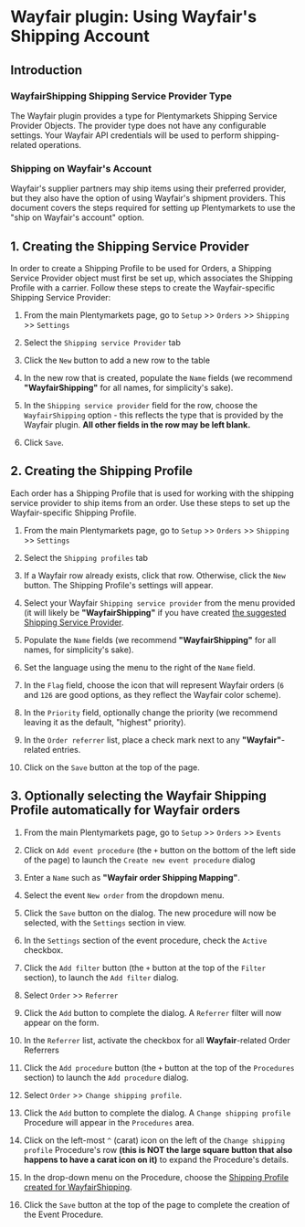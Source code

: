 # Wayfair plugin: Using Wayfair's Shipping Account

## Introduction

### WayfairShipping Shipping Service Provider Type
The Wayfair plugin provides a type for Plentymarkets Shipping Service Provider Objects. The provider type does not have any configurable settings. Your Wayfair API credentials will be used to perform shipping-related operations.

### Shipping on Wayfair's Account
Wayfair's supplier partners may ship items using their preferred provider, but they also have the option of using Wayfair's shipment providers. This document covers the steps required for setting up Plentymarkets to use the "ship on Wayfair's account" option.


## 1. Creating the Shipping Service Provider
In order to create a Shipping Profile to be used for Orders, a Shipping Service Provider object must first be set up, which associates the Shipping Profile with a carrier. Follow these steps to create the Wayfair-specific Shipping Service Provider:

1. From the main Plentymarkets page, go to `Setup` >> `Orders` >> `Shipping` >> `Settings`

2. Select the `Shipping service Provider` tab

3. Click the `New` button to add a new row to the table

4. In the new row that is created, populate the `Name` fields (we recommend **"WayfairShipping"** for all names, for simplicity's sake).

5. In the `Shipping service provider` field for the row, choose the `WayfairShipping` option - this reflects the type that is provided by the Wayfair plugin. **All other fields in the row may be left blank.**

6. Click `Save`.

## 2. Creating the Shipping Profile
Each order has a Shipping Profile that is used for working with the shipping service provider to ship items from an order. Use these steps to set up the Wayfair-specific Shipping Profile.

1. From the main Plentymarkets page, go to `Setup` >> `Orders` >> `Shipping` >> `Settings`

2. Select the `Shipping profiles` tab

3. If a Wayfair row already exists, click that row. Otherwise, click the `New` button. The Shipping Profile's settings will appear.

4. Select your Wayfair `Shipping service provider` from the menu provided (it will likely be **"WayfairShipping"** if you have created [the suggested Shipping Service Provider](#1-creating-the-shipping-service-provider).

5. Populate the `Name` fields (we recommend **"WayfairShipping"** for all names, for simplicity's sake).

6. Set the language using the menu to the right of the `Name` field.

7. In the `Flag` field, choose the icon that will represent Wayfair orders (`6` and `126` are good options, as they reflect the Wayfair color scheme).

8. In the `Priority` field, optionally change the priority (we recommend leaving it as the default, "highest" priority).

9. In the `Order referrer` list, place a check mark next to any **"Wayfair"**-related entries.

10. Click on the `Save` button at the top of the page.


## 3. Optionally selecting the Wayfair Shipping Profile automatically for Wayfair orders

1. From the main Plentymarkets page, go to  `Setup` >> `Orders` >> `Events`

2. Click on `Add event procedure` (the `+` button on the bottom of the left side of the page) to launch the `Create new event procedure` dialog

3. Enter a `Name` such as **"Wayfair order Shipping Mapping"**.

4. Select the event `New order` from the dropdown menu.

5. Click the `Save` button on the dialog. The new procedure will now be selected, with the `Settings` section in view.

6. In the `Settings` section of the event procedure, check the `Active` checkbox.

7. Click the ``Add filter`` button (the `+` button at the top of the `Filter` section), to launch the `Add filter` dialog.

8. Select  `Order` >> `Referrer`

9. Click the `Add` button to complete the dialog. A `Referrer` filter will now appear on the form.

10. In the `Referrer` list, activate the checkbox for all **Wayfair**-related Order Referrers

11. Click the `Add procedure` button (the `+` button at the top of the `Procedures` section) to launch the `Add procedure` dialog.

12. Select `Order` >> `Change shipping profile`.

13. Click the `Add` button to complete the dialog. A `Change shipping profile` Procedure will appear in the `Procedures` area.

12. Click on the left-most `^` (carat) icon on the left of the `Change shipping profile` Procedure's row **(this is NOT the large square button that also happens to have a carat icon on it)** to expand the Procedure's details.

13. In the drop-down menu on the Procedure, choose the [Shipping Profile created for WayfairShipping](#2-creating-the-shipping-profile).

14. Click the `Save` button at the top of the page to complete the creation of the Event Procedure.
